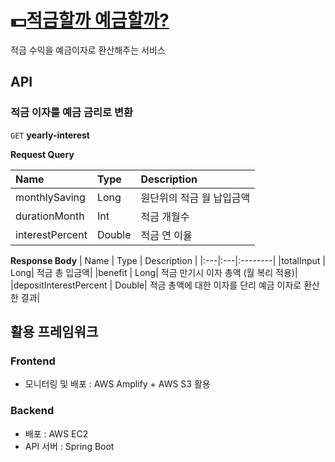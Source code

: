 # 💵[적금할까 예금할까?](https://staging.d28wcq9d5x95g0.amplifyapp.com/)

적금 수익을 예금이자로 환산해주는 서비스

## API

### 적금 이자를 예금 금리로 변환
`GET` **yearly-interest**

**Request Query**

| Name | Type | Description
|:---|:---|:---|
|<a>monthlySaving<a> | Long| 원단위의 적금 월 납입금액|
|<a>durationMonth<a> | Int| 적금 개월수|
|<a>interestPercent<a> | Double| 적금 연 이율|

**Response Body**
| Name | Type | Description |
|:---|:---|:--------|
|<a>totalInput<a> | Long| 적금 총 입금액|
|<a>benefit<a> | Long| 적금 만기시 이자 총액 (월 복리 적용)|
|<a>depositInterestPercent<a> | Double| 적금 총액에 대한 이자를 단리 예금 이자로 환산한 결과|


## 활용 프레임워크

### Frontend
- 모니터링 및 배포 : AWS Amplify + AWS S3 활용

### Backend
- 배포 : AWS EC2
- API 서버 : Spring Boot
